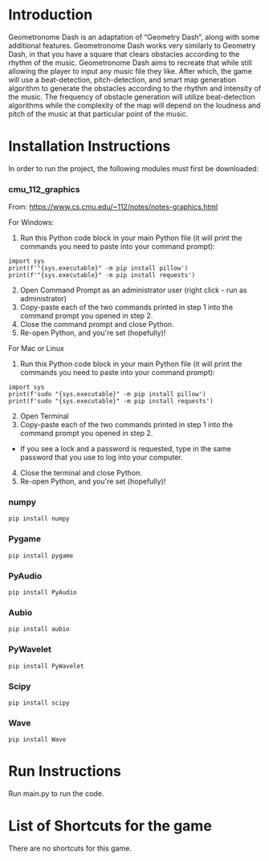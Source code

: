 
# Introduction

Geometronome Dash is an adaptation of “Geometry Dash”, along with some additional features. Geometronome Dash works very similarly to Geometry Dash, in that you have a square that clears obstacles according to the rhythm of the music. Geometronome Dash aims to recreate that while still allowing the player to input any music file they like. After which, the game will use a beat-detection, pitch-detection, and smart map generation algorithm to generate the obstacles according to the rhythm and intensity of the music. The frequency of obstacle generation will utilize beat-detection algorithms while the complexity of the map will depend on the loudness and pitch of the music at that particular point of the music.

# Installation Instructions

In order to run the project, the following modules must first be downloaded:

### cmu_112_graphics

From: https://www.cs.cmu.edu/~112/notes/notes-graphics.html

For Windows:
1. Run this Python code block in your main Python file (it will print the commands you need to paste into your command prompt):
```
import sys
print(f'"{sys.executable}" -m pip install pillow')
print(f'"{sys.executable}" -m pip install requests')
```
2. Open Command Prompt as an administrator user (right click - run as administrator)
3. Copy-paste each of the two commands printed in step 1 into the command prompt you opened in step 2.
4. Close the command prompt and close Python.
5. Re-open Python, and you're set (hopefully)!

For Mac or Linux
1. Run this Python code block in your main Python file (it will print the commands you need to paste into your command prompt):
```
import sys
print(f'sudo "{sys.executable}" -m pip install pillow')
print(f'sudo "{sys.executable}" -m pip install requests')
```
2. Open Terminal
3. Copy-paste each of the two commands printed in step 1 into the command prompt you opened in step 2.
- If you see a lock and a password is requested, type in the same password that you use to log into your computer.
4. Close the terminal and close Python.
5. Re-open Python, and you're set (hopefully)!

### numpy
```
pip install numpy
```

### Pygame
```
pip install pygame
```

### PyAudio
```
pip install PyAudio
```

### Aubio
```
pip install aubio
```

### PyWavelet
```
pip install PyWavelet
```

### Scipy
```
pip install scipy
```

### Wave
```
pip install Wave
```

# Run Instructions

Run main.py to run the code.

# List of Shortcuts for the game
There are no shortcuts for this game.